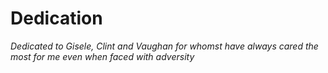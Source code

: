 # Dedication

_Dedicated to Gisele, Clint and Vaughan for whomst have always cared the most for me even when faced with adversity_